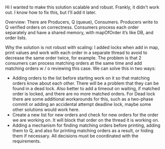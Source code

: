 
Hi I wanted to make this solution scalable and robust. Frankly, it didn't work out. I know how to fix this, but I'll add it later.

Overview:
There are Producers, Q (queue), Consumers.
Producers write to Q verified orders on correctness.
Consumers process each order separately and have a shared memory, with mapOfOrder it’s like DB, and order lists.


Why the solution is not robust with scaling:
I added locks when add in map, print values ​​and work with each order in a separate thread to avoid to decrease the same order twice, for example. The problem is that 2 consumers can process matching orders at the same time and add matching orders w / o reviewing this case. We can solve this in two ways:
- Adding orders to the list before starting work on it so that matching orders know about each other. There will be a problem that they can be found in a dead lock. Also better to add a timeout on waiting, if matched order is locked, and there are no more matched orders. For Dead lock there are some additional workarounds for this, such as a two-phase commit or adding an accidental attempt deadline lock, maybe some other solutions would work here.
- Create a new list for new orders and check for new orders for the order we are working on. It will block that order on the thread it is working on.
- Adding a mechanism for finding matching orders before printing, adding them to Q, and also for printing matching orders as a result, or hiding them if necessary.
All decisions must be coordinated with the requirements.